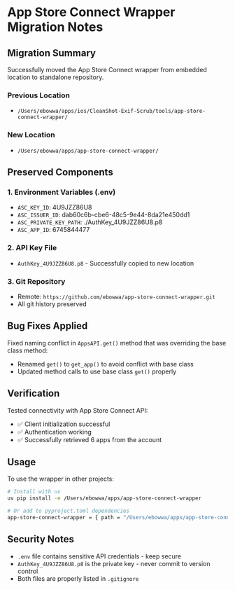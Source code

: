 # App Store Connect Wrapper Migration Notes

## Migration Summary
Successfully moved the App Store Connect wrapper from embedded location to standalone repository.

### Previous Location
- `/Users/ebowwa/apps/ios/CleanShot-Exif-Scrub/tools/app-store-connect-wrapper/`

### New Location  
- `/Users/ebowwa/apps/app-store-connect-wrapper/`

## Preserved Components

### 1. Environment Variables (.env)
- `ASC_KEY_ID`: 4U9JZZ86U8
- `ASC_ISSUER_ID`: dab60c6b-cbe6-48c5-9e44-8da21e450dd1
- `ASC_PRIVATE_KEY_PATH`: ./AuthKey_4U9JZZ86U8.p8
- `ASC_APP_ID`: 6745844477

### 2. API Key File
- `AuthKey_4U9JZZ86U8.p8` - Successfully copied to new location

### 3. Git Repository
- Remote: `https://github.com/ebowwa/app-store-connect-wrapper.git`
- All git history preserved

## Bug Fixes Applied

Fixed naming conflict in `AppsAPI.get()` method that was overriding the base class method:
- Renamed `get()` to `get_app()` to avoid conflict with base class
- Updated method calls to use base class `get()` properly

## Verification

Tested connectivity with App Store Connect API:
- ✅ Client initialization successful
- ✅ Authentication working
- ✅ Successfully retrieved 6 apps from the account

## Usage

To use the wrapper in other projects:

```bash
# Install with uv
uv pip install -e /Users/ebowwa/apps/app-store-connect-wrapper

# Or add to pyproject.toml dependencies
app-store-connect-wrapper = { path = "/Users/ebowwa/apps/app-store-connect-wrapper", develop = true }
```

## Security Notes

- `.env` file contains sensitive API credentials - keep secure
- `AuthKey_4U9JZZ86U8.p8` is the private key - never commit to version control
- Both files are properly listed in `.gitignore`